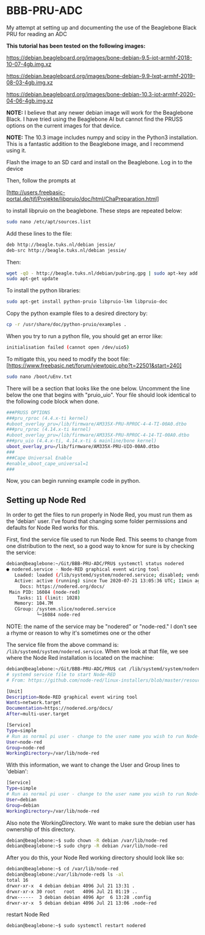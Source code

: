 # BBB-PRU-ADC
My attempt at setting up and documenting the use of the Beaglebone Black PRU for reading an ADC

__This tutorial has been tested on the following images:__

https://debian.beagleboard.org/images/bone-debian-9.5-iot-armhf-2018-10-07-4gb.img.xz

https://debian.beagleboard.org/images/bone-debian-9.9-lxqt-armhf-2019-08-03-4gb.img.xz

https://debian.beagleboard.org/images/bone-debian-10.3-iot-armhf-2020-04-06-4gb.img.xz

__NOTE:__ I believe that any newer debian image will work for the Beaglebone Black. I have tried using the Beaglebone AI but cannot find the PRUSS options on the current images for that device.

__NOTE:__ The 10.3 image includes numpy and scipy in the Python3 installation. This is a fantastic addition to the Beaglebone image, and I recommend using it.

Flash the image to an SD card and install on the Beaglebone. Log in to the device

Then, follow the prompts at

[http://users.freebasic-portal.de/tjf/Projekte/libpruio/doc/html/ChaPreparation.html]

to install libpruio on the beaglebone. These steps are repeated below:

```bash
sudo nano /etc/apt/sources.list
```

Add these lines to the file:

```bash
deb http://beagle.tuks.nl/debian jessie/
deb-src http://beagle.tuks.nl/debian jessie/
```

Then:

```bash
wget -qO - http://beagle.tuks.nl/debian/pubring.gpg | sudo apt-key add -
sudo apt-get update
```

To install the python libraries:

```bash
sudo apt-get install python-pruio libpruio-lkm libpruio-doc
```

Copy the python example files to a desired directory by:

```bash
cp -r /usr/share/doc/python-pruio/examples .
```

When you try to run a python file, you should get an error like:

```bash
initialisation failed (cannot open /dev/uio5)
```

To mitigate this, you need to modify the boot file:
[https://www.freebasic.net/forum/viewtopic.php?t=22501&start=240]

```bash
sudo nano /boot/uEnv.txt
```

There will be a section that looks like the one below. Uncomment the line below the one that begins with "pruio_uio". Your file should look identical to the following code block when done.

```bash
###PRUSS OPTIONS
###pru_rproc (4.4.x-ti kernel)
#uboot_overlay_pru=/lib/firmware/AM335X-PRU-RPROC-4-4-TI-00A0.dtbo
###pru_rproc (4.14.x-ti kernel)
#uboot_overlay_pru=/lib/firmware/AM335X-PRU-RPROC-4-14-TI-00A0.dtbo
###pru_uio (4.4.x-ti, 4.14.x-ti & mainline/bone kernel)
uboot_overlay_pru=/lib/firmware/AM335X-PRU-UIO-00A0.dtbo
###
###Cape Universal Enable
#enable_uboot_cape_universal=1
###
```

Now, you can begin running example code in python.

## Setting up Node Red

In order to get the files to run properly in Node Red, you must run them as the 'debian' user. I've found that changing some folder permissions and defaults for Node Red works for this. 

First, find the service file used to run Node Red. This seems to change from one distribution to the next, so a good way to know for sure is by checking the service:

```bash
debian@beaglebone:~/Git/BBB-PRU-ADC/PRU$ systemctl status nodered
● nodered.service - Node-RED graphical event wiring tool
   Loaded: loaded (/lib/systemd/system/nodered.service; disabled; vendor preset: enabled)
   Active: active (running) since Tue 2020-07-21 13:05:36 UTC; 11min ago
     Docs: https://nodered.org/docs/
 Main PID: 16084 (node-red)
    Tasks: 11 (limit: 1028)
   Memory: 104.7M
   CGroup: /system.slice/nodered.service
           └─16084 node-red
```

NOTE: the name of the service may be "nodered" or "node-red." I don't see a rhyme or reason to why it's sometimes one or the other

The service file from the above command is: ```/lib/systemd/system/nodered.service```. When we look at that file, we see where the Node Red installation is located on the machine:

```bash
debian@beaglebone:~/Git/BBB-PRU-ADC/PRU$ cat /lib/systemd/system/nodered.service
# systemd service file to start Node-RED
# From: https://github.com/node-red/linux-installers/blob/master/resources/nodered.service

[Unit]
Description=Node-RED graphical event wiring tool
Wants=network.target
Documentation=https://nodered.org/docs/
After=multi-user.target

[Service]
Type=simple
# Run as normal pi user - change to the user name you wish to run Node-RED as
User=node-red
Group=node-red
WorkingDirectory=/var/lib/node-red
```

With this information, we want to change the User and Group lines to 'debian':

```bash
[Service]
Type=simple
# Run as normal pi user - change to the user name you wish to run Node-RED as
User=debian
Group=debian
WorkingDirectory=/var/lib/node-red
```
Also note the WorkingDirectory. We want to make sure the debian user has ownership of this directory.

```bash
debian@beaglebone:~$ sudo chown -R debian /var/lib/node-red
debian@beaglebone:~$ sudo chgrp -R debian /var/lib/node-red
```

After you do this, your Node Red working directory should look like so:

```bash
debian@beaglebone:~$ cd /var/lib/node-red
debian@beaglebone:/var/lib/node-red$ ls -al
total 16
drwxr-xr-x  4 debian debian 4096 Jul 21 13:31 .
drwxr-xr-x 30 root   root   4096 Jul 21 01:19 ..
drwx------  3 debian debian 4096 Apr  6 13:28 .config
drwxr-xr-x  5 debian debian 4096 Jul 21 13:06 .node-red
```
restart Node Red

```bash
debian@beaglebone:~$ sudo systemctl restart nodered
```
